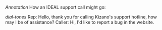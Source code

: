 
*Annotation* How an IDEAL support call might go:

*dial-tones*
Rep: Hello, thank you for calling Kizano's support hotline, how may I be of assistance?
Caller: Hi, I'd like to report a bug in the website.

